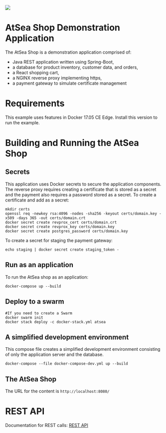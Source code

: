 ![](atsea_store.png)
#  AtSea Shop Demonstration Application

The AtSea Shop is a demonstration application comprised of: 

* Java REST application written using Spring-Boot, 
* a database for product inventory, customer data, and orders,
* a React shopping cart,
* a NGINX reverse proxy implementing https,
* a payment gateway to simulate certificate management

# Requirements

This example uses features in Docker 17.05 CE Edge. Install this version to run the example.

# Building and Running the AtSea Shop

## Secrets

This application uses Docker secrets to secure the application components. The reverse proxy requires creating a certificate that is stored as a secret and the payment also requires a password stored as a secret. To create a certificate and add as a secret:

```
mkdir certs
openssl req -newkey rsa:4096 -nodes -sha256 -keyout certs/domain.key -x509 -days 365 -out certs/domain.crt
docker secret create revprox_cert certs/domain.crt
docker secret create revprox_key certs/domain.key
docker secret create postgres_password certs/domain.key
```

To create a secret for staging the payment gateway:

```
echo staging | docker secret create staging_token - 
```

## Run as an application

To run the AtSea shop as an application:
```
docker-compose up --build
```
## Deploy to a swarm
```
#If you need to create a Swarm
docker swarm init
docker stack deploy -c docker-stack.yml atsea
```
## A simplified development environment
This compose file creates a simplified development environment consisting of only the application server and the database.

```
docker-compose --file docker-compose-dev.yml up --build
```

## The AtSea Shop 

The URL for the content is `http://localhost:8080/`

# REST API

Documentation for REST calls: [REST API](./REST.md)


